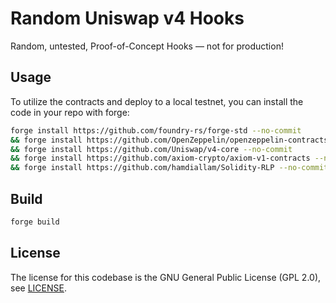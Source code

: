 # Random Uniswap v4 Hooks

Random, untested, Proof-of-Concept Hooks — not for production!

## Usage

To utilize the contracts and deploy to a local testnet, you can install the code in your repo with forge:

```bash
forge install https://github.com/foundry-rs/forge-std --no-commit
&& forge install https://github.com/OpenZeppelin/openzeppelin-contracts --no-commit
&& forge install https://github.com/Uniswap/v4-core --no-commit
&& forge install https://github.com/axiom-crypto/axiom-v1-contracts --no-commit
&& forge install https://github.com/hamdiallam/Solidity-RLP --no-commit
```

## Build
```bash
forge build
```

## License

The license for this codebase is the GNU General Public License (GPL 2.0), see [LICENSE](https://github.com/Uniswap/periphery-next/blob/main/LICENSE).
